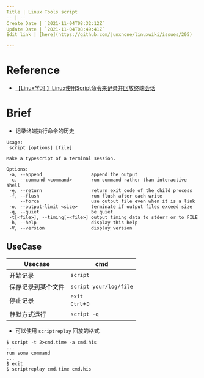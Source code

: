 ```yaml
---
Title | Linux Tools script
-- | --
Create Date | `2021-11-04T08:32:12Z`
Update Date | `2021-11-04T08:49:41Z`
Edit link | [here](https://github.com/junxnone/linuxwiki/issues/205)

---
```

# Reference
- [【Linux学习 】Linux使用Script命令来记录并回放终端会话](https://blog.csdn.net/ouyang_peng/article/details/78818492)


# Brief
- 记录终端执行命令的历史

```
Usage:
 script [options] [file]

Make a typescript of a terminal session.

Options:
 -a, --append                  append the output
 -c, --command <command>       run command rather than interactive shell
 -e, --return                  return exit code of the child process
 -f, --flush                   run flush after each write
     --force                   use output file even when it is a link
 -o, --output-limit <size>     terminate if output files exceed size
 -q, --quiet                   be quiet
 -t[<file>], --timing[=<file>] output timing data to stderr or to FILE
 -h, --help                    display this help
 -V, --version                 display version
```


## UseCase

Usecase | cmd
-- | --
开始记录 | `script`
保存记录到某个文件 | `script your/log/file`
停止记录 | `exit` <br><kbd>Ctrl</kbd>+<kbd>D</kbd>
静默方式运行 | `script -q`


- 可以使用 `scriptreplay` 回放的格式
```
$ script -t 2>cmd.time -a cmd.his
...
run some command
...
$ exit
$ scriptreplay cmd.time cmd.his
```
